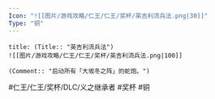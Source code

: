 ```yaml
---
Icon: "![[图片/游戏攻略/仁王/仁王/奖杯/英吉利流兵法.png|30]]"
Type: "铜"
---
```

```ad-common-bronze-trophy
title: (Title:: "英吉利流兵法")
![[图片/游戏攻略/仁王/仁王/奖杯/英吉利流兵法.png|100]]

(Comment:: "启动所有「大坂冬之阵」的蛇炮。")
```

#仁王/仁王/奖杯/DLC/义之继承者 #奖杯 #铜
